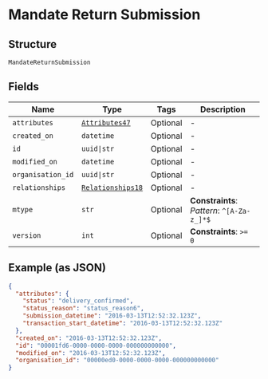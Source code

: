 
# Mandate Return Submission

## Structure

`MandateReturnSubmission`

## Fields

| Name | Type | Tags | Description |
|  --- | --- | --- | --- |
| `attributes` | [`Attributes47`](../../doc/models/attributes-47.md) | Optional | - |
| `created_on` | `datetime` | Optional | - |
| `id` | `uuid\|str` | Optional | - |
| `modified_on` | `datetime` | Optional | - |
| `organisation_id` | `uuid\|str` | Optional | - |
| `relationships` | [`Relationships18`](../../doc/models/relationships-18.md) | Optional | - |
| `mtype` | `str` | Optional | **Constraints**: *Pattern*: `^[A-Za-z_]*$` |
| `version` | `int` | Optional | **Constraints**: `>= 0` |

## Example (as JSON)

```json
{
  "attributes": {
    "status": "delivery_confirmed",
    "status_reason": "status_reason6",
    "submission_datetime": "2016-03-13T12:52:32.123Z",
    "transaction_start_datetime": "2016-03-13T12:52:32.123Z"
  },
  "created_on": "2016-03-13T12:52:32.123Z",
  "id": "00001fd6-0000-0000-0000-000000000000",
  "modified_on": "2016-03-13T12:52:32.123Z",
  "organisation_id": "00000ed0-0000-0000-0000-000000000000"
}
```

